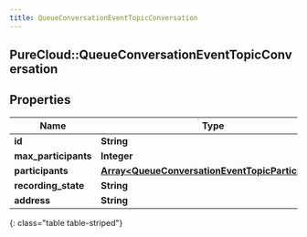 ```yaml
---
title: QueueConversationEventTopicConversation
---
```

## PureCloud::QueueConversationEventTopicConversation

## Properties

|Name | Type | Description | Notes|
|------------ | ------------- | ------------- | -------------|
| **id** | **String** |  | [optional] |
| **max_participants** | **Integer** |  | [optional] |
| **participants** | [**Array&lt;QueueConversationEventTopicParticipant&gt;**](QueueConversationEventTopicParticipant.html) |  | [optional] |
| **recording_state** | **String** |  | [optional] |
| **address** | **String** |  | [optional] |
{: class="table table-striped"}


